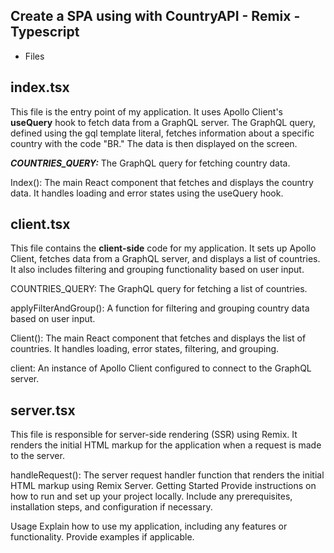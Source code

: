 ## Create a SPA using with CountryAPI - Remix - Typescript

- Files

## index.tsx

This file is the entry point of my application. It uses Apollo Client's **useQuery** hook to fetch data from a GraphQL server. The GraphQL query, defined using the gql template literal, fetches information about a specific country with the code "BR." The data is then displayed on the screen.

**_COUNTRIES_QUERY:_** The GraphQL query for fetching country data.

Index(): The main React component that fetches and displays the country data. It handles loading and error states using the useQuery hook.

## client.tsx

This file contains the **client-side** code for my application. It sets up Apollo Client, fetches data from a GraphQL server, and displays a list of countries. It also includes filtering and grouping functionality based on user input.

COUNTRIES_QUERY: The GraphQL query for fetching a list of countries.

applyFilterAndGroup(): A function for filtering and grouping country data based on user input.

Client(): The main React component that fetches and displays the list of countries. It handles loading, error states, filtering, and grouping.

client: An instance of Apollo Client configured to connect to the GraphQL server.

## server.tsx

This file is responsible for server-side rendering (SSR) using Remix. It renders the initial HTML markup for the application when a request is made to the server.

handleRequest(): The server request handler function that renders the initial HTML markup using Remix Server.
Getting Started
Provide instructions on how to run and set up your project locally. Include any prerequisites, installation steps, and configuration if necessary.

Usage
Explain how to use my application, including any features or functionality. Provide examples if applicable.
